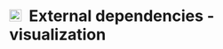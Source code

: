 # <img src="https://prince.lcsb.uni.lu/cobratoolbox/img/icon_visualization.png" height="22px">&nbsp;&nbsp;External dependencies - visualization